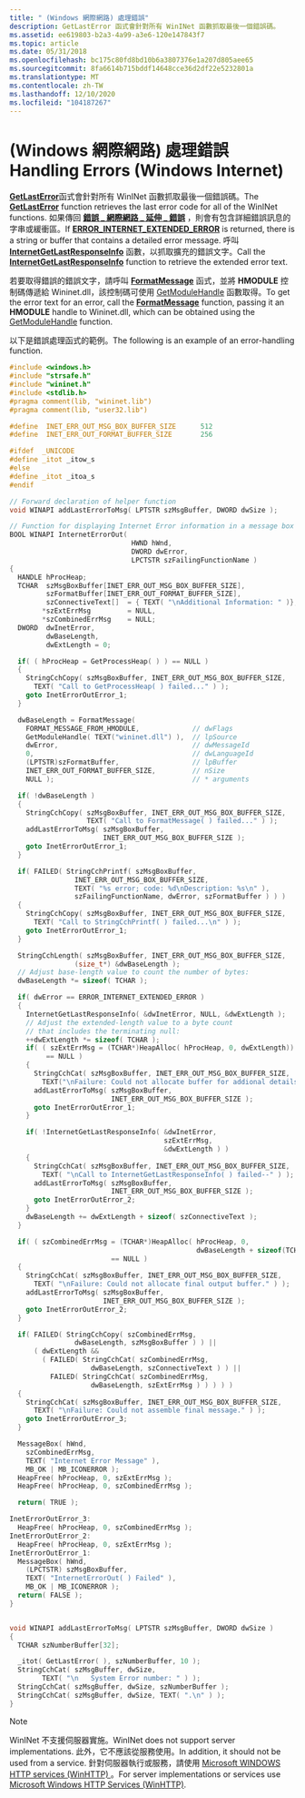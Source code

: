 ```yaml
---
title: " (Windows 網際網路) 處理錯誤"
description: GetLastError 函式會針對所有 WinINet 函數抓取最後一個錯誤碼。
ms.assetid: ee619803-b2a3-4a99-a3e6-120e147843f7
ms.topic: article
ms.date: 05/31/2018
ms.openlocfilehash: bc175c80fd8bd10b6a3807376e1a207d805aee65
ms.sourcegitcommit: 8fa6614b715bddf14648cce36d2df22e5232801a
ms.translationtype: MT
ms.contentlocale: zh-TW
ms.lasthandoff: 12/10/2020
ms.locfileid: "104187267"
---
```

# <a name="handling-errors-windows-internet"></a><span data-ttu-id="c6d66-103"> (Windows 網際網路) 處理錯誤</span><span class="sxs-lookup"><span data-stu-id="c6d66-103">Handling Errors (Windows Internet)</span></span>

<span data-ttu-id="c6d66-104">[**GetLastError**](/windows/desktop/api/errhandlingapi/nf-errhandlingapi-getlasterror)函式會針對所有 WinINet 函數抓取最後一個錯誤碼。</span><span class="sxs-lookup"><span data-stu-id="c6d66-104">The [**GetLastError**](/windows/desktop/api/errhandlingapi/nf-errhandlingapi-getlasterror) function retrieves the last error code for all of the WinINet functions.</span></span> <span data-ttu-id="c6d66-105">如果傳回 [**錯誤 \_ 網際網路 \_ 延伸 \_ 錯誤**](wininet-errors.md) ，則會有包含詳細錯誤訊息的字串或緩衝區。</span><span class="sxs-lookup"><span data-stu-id="c6d66-105">If [**ERROR\_INTERNET\_EXTENDED\_ERROR**](wininet-errors.md) is returned, there is a string or buffer that contains a detailed error message.</span></span> <span data-ttu-id="c6d66-106">呼叫 [**InternetGetLastResponseInfo**](/windows/desktop/api/Wininet/nf-wininet-internetgetlastresponseinfoa) 函數，以抓取擴充的錯誤文字。</span><span class="sxs-lookup"><span data-stu-id="c6d66-106">Call the [**InternetGetLastResponseInfo**](/windows/desktop/api/Wininet/nf-wininet-internetgetlastresponseinfoa) function to retrieve the extended error text.</span></span>

<span data-ttu-id="c6d66-107">若要取得錯誤的錯誤文字，請呼叫 [**FormatMessage**](/windows/desktop/api/winbase/nf-winbase-formatmessage) 函式，並將 **HMODULE** 控制碼傳遞給 Wininet.dll，該控制碼可使用 [GetModuleHandle](/windows/desktop/api/libloaderapi/nf-libloaderapi-getmodulehandlea) 函數取得。</span><span class="sxs-lookup"><span data-stu-id="c6d66-107">To get the error text for an error, call the [**FormatMessage**](/windows/desktop/api/winbase/nf-winbase-formatmessage) function, passing it an **HMODULE** handle to Wininet.dll, which can be obtained using the [GetModuleHandle](/windows/desktop/api/libloaderapi/nf-libloaderapi-getmodulehandlea) function.</span></span>

<span data-ttu-id="c6d66-108">以下是錯誤處理函式的範例。</span><span class="sxs-lookup"><span data-stu-id="c6d66-108">The following is an example of an error-handling function.</span></span>


```C++
#include <windows.h>
#include "strsafe.h"
#include "wininet.h"
#include <stdlib.h>
#pragma comment(lib, "wininet.lib")
#pragma comment(lib, "user32.lib")

#define  INET_ERR_OUT_MSG_BOX_BUFFER_SIZE      512
#define  INET_ERR_OUT_FORMAT_BUFFER_SIZE       256

#ifdef  _UNICODE
#define _itot _itow_s
#else
#define _itot _itoa_s
#endif

// Forward declaration of helper function
void WINAPI addLastErrorToMsg( LPTSTR szMsgBuffer, DWORD dwSize );

// Function for displaying Internet Error information in a message box
BOOL WINAPI InternetErrorOut(
                              HWND hWnd,
                              DWORD dwError,
                              LPCTSTR szFailingFunctionName )
{
  HANDLE hProcHeap;
  TCHAR  szMsgBoxBuffer[INET_ERR_OUT_MSG_BOX_BUFFER_SIZE],
         szFormatBuffer[INET_ERR_OUT_FORMAT_BUFFER_SIZE],
         szConnectiveText[]  = { TEXT( "\nAdditional Information: " )},
        *szExtErrMsg         = NULL,
        *szCombinedErrMsg    = NULL;
  DWORD  dwInetError,
         dwBaseLength,
         dwExtLength = 0;

  if( ( hProcHeap = GetProcessHeap( ) ) == NULL )
  {
    StringCchCopy( szMsgBoxBuffer, INET_ERR_OUT_MSG_BOX_BUFFER_SIZE, 
      TEXT( "Call to GetProcessHeap( ) failed..." ) ); 
    goto InetErrorOutError_1;
  }

  dwBaseLength = FormatMessage(
    FORMAT_MESSAGE_FROM_HMODULE,             // dwFlags
    GetModuleHandle( TEXT("wininet.dll") ),  // lpSource
    dwError,                                 // dwMessageId
    0,                                       // dwLanguageId
    (LPTSTR)szFormatBuffer,                  // lpBuffer
    INET_ERR_OUT_FORMAT_BUFFER_SIZE,         // nSize
    NULL );                                  // * arguments

  if( !dwBaseLength )
  {
    StringCchCopy( szMsgBoxBuffer, INET_ERR_OUT_MSG_BOX_BUFFER_SIZE, 
                   TEXT( "Call to FormatMessage( ) failed..." ) ); 
    addLastErrorToMsg( szMsgBoxBuffer, 
                       INET_ERR_OUT_MSG_BOX_BUFFER_SIZE );
    goto InetErrorOutError_1;
  }

  if( FAILED( StringCchPrintf( szMsgBoxBuffer, 
                INET_ERR_OUT_MSG_BOX_BUFFER_SIZE,
                TEXT( "%s error; code: %d\nDescription: %s\n" ),
                szFailingFunctionName, dwError, szFormatBuffer ) ) )
  {
    StringCchCopy( szMsgBoxBuffer, INET_ERR_OUT_MSG_BOX_BUFFER_SIZE, 
      TEXT( "Call to StringCchPrintf( ) failed...\n" ) ); 
    goto InetErrorOutError_1;
  }

  StringCchLength( szMsgBoxBuffer, INET_ERR_OUT_MSG_BOX_BUFFER_SIZE,
                (size_t*) &dwBaseLength );
  // Adjust base-length value to count the number of bytes:
  dwBaseLength *= sizeof( TCHAR );

  if( dwError == ERROR_INTERNET_EXTENDED_ERROR )
  {
    InternetGetLastResponseInfo( &dwInetError, NULL, &dwExtLength );
    // Adjust the extended-length value to a byte count 
    // that includes the terminating null:
    ++dwExtLength *= sizeof( TCHAR );
    if( ( szExtErrMsg = (TCHAR*)HeapAlloc( hProcHeap, 0, dwExtLength)) 
         == NULL )
    {
      StringCchCat( szMsgBoxBuffer, INET_ERR_OUT_MSG_BOX_BUFFER_SIZE, 
        TEXT("\nFailure: Could not allocate buffer for addional details.")); 
      addLastErrorToMsg( szMsgBoxBuffer, 
                         INET_ERR_OUT_MSG_BOX_BUFFER_SIZE );
      goto InetErrorOutError_1;
    }

    if( !InternetGetLastResponseInfo( &dwInetError, 
                                      szExtErrMsg, 
                                      &dwExtLength ) )
    {
      StringCchCat( szMsgBoxBuffer, INET_ERR_OUT_MSG_BOX_BUFFER_SIZE, 
        TEXT( "\nCall to InternetGetLastResponseInfo( ) failed--" ) ); 
      addLastErrorToMsg( szMsgBoxBuffer, 
                         INET_ERR_OUT_MSG_BOX_BUFFER_SIZE );
      goto InetErrorOutError_2;
    }
    dwBaseLength += dwExtLength + sizeof( szConnectiveText );
  }

  if( ( szCombinedErrMsg = (TCHAR*)HeapAlloc( hProcHeap, 0, 
                                              dwBaseLength + sizeof(TCHAR) ) ) 
                         == NULL )
  {
    StringCchCat( szMsgBoxBuffer, INET_ERR_OUT_MSG_BOX_BUFFER_SIZE, 
      TEXT( "\nFailure: Could not allocate final output buffer." ) ); 
    addLastErrorToMsg( szMsgBoxBuffer, 
                       INET_ERR_OUT_MSG_BOX_BUFFER_SIZE );
    goto InetErrorOutError_2;
  }

  if( FAILED( StringCchCopy( szCombinedErrMsg, 
                dwBaseLength, szMsgBoxBuffer ) ) ||
      ( dwExtLength && 
        ( FAILED( StringCchCat( szCombinedErrMsg, 
                    dwBaseLength, szConnectiveText ) ) ||
          FAILED( StringCchCat( szCombinedErrMsg, 
                    dwBaseLength, szExtErrMsg ) ) ) ) )
  {
    StringCchCat( szMsgBoxBuffer, INET_ERR_OUT_MSG_BOX_BUFFER_SIZE, 
      TEXT( "\nFailure: Could not assemble final message." ) ); 
    goto InetErrorOutError_3;
  }

  MessageBox( hWnd, 
    szCombinedErrMsg, 
    TEXT( "Internet Error Message" ),
    MB_OK | MB_ICONERROR );
  HeapFree( hProcHeap, 0, szExtErrMsg );
  HeapFree( hProcHeap, 0, szCombinedErrMsg );

  return( TRUE );

InetErrorOutError_3:
  HeapFree( hProcHeap, 0, szCombinedErrMsg );
InetErrorOutError_2:
  HeapFree( hProcHeap, 0, szExtErrMsg );
InetErrorOutError_1:
  MessageBox( hWnd,
    (LPCTSTR) szMsgBoxBuffer,
    TEXT( "InternetErrorOut( ) Failed" ),
    MB_OK | MB_ICONERROR );
  return( FALSE );
}


void WINAPI addLastErrorToMsg( LPTSTR szMsgBuffer, DWORD dwSize )
{
  TCHAR szNumberBuffer[32];

  _itot( GetLastError( ), szNumberBuffer, 10 );
  StringCchCat( szMsgBuffer, dwSize, 
        TEXT( "\n   System Error number: " ) ); 
  StringCchCat( szMsgBuffer, dwSize, szNumberBuffer );
  StringCchCat( szMsgBuffer, dwSize, TEXT( ".\n" ) ); 
}
```



> [!Note]  
> <span data-ttu-id="c6d66-109">WinINet 不支援伺服器實施。</span><span class="sxs-lookup"><span data-stu-id="c6d66-109">WinINet does not support server implementations.</span></span> <span data-ttu-id="c6d66-110">此外，它不應該從服務使用。</span><span class="sxs-lookup"><span data-stu-id="c6d66-110">In addition, it should not be used from a service.</span></span> <span data-ttu-id="c6d66-111">針對伺服器執行或服務，請使用 [Microsoft WINDOWS HTTP services (WinHTTP) ](/windows/desktop/WinHttp/winhttp-start-page)。</span><span class="sxs-lookup"><span data-stu-id="c6d66-111">For server implementations or services use [Microsoft Windows HTTP Services (WinHTTP)](/windows/desktop/WinHttp/winhttp-start-page).</span></span>

 

 

 

